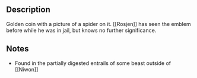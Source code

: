## Description
Golden coin with a picture of a spider on it. [[Rosjen]] has seen the emblem before while he was in jail, but knows no further significance.

## Notes
* Found in the partially digested entrails of some beast outside of [[Niwon]]